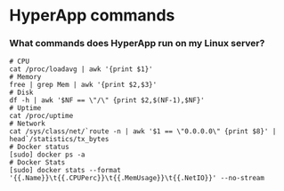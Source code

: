 # HyperApp commands


### What commands does HyperApp run on my Linux server?

```
# CPU
cat /proc/loadavg | awk '{print $1}'
# Memory
free | grep Mem | awk '{print $2,$3}'
# Disk
df -h | awk '$NF == \"/\" {print $2,$(NF-1),$NF}'
# Uptime
cat /proc/uptime
# Network
cat /sys/class/net/`route -n | awk '$1 == \"0.0.0.0\" {print $8}' | head`/statistics/tx_bytes
# Docker status
[sudo] docker ps -a
# Docker Stats
[sudo] docker stats --format '{{.Name}}\t{{.CPUPerc}}\t{{.MemUsage}}\t{{.NetIO}}' --no-stream
```

